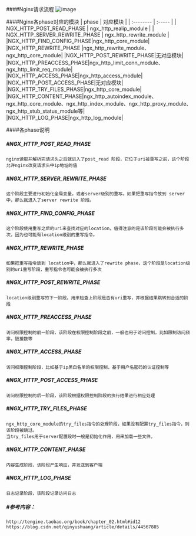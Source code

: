 ####Nginx请求流程
![image](https://coding.net/u/aminglinux/p/nginx/git/raw/master/4z/nginx_phase.png)

####Nginx各phase对应的模块
| phase      | 对应模块    |
| :--------   | :-----   | 
| NGX_HTTP_POST_READ_PHASE       | ngx_http_realip_module      |
| NGX_HTTP_SERVER_REWRITE_PHASE        | ngx_http_rewrite_module     |
|NGX_HTTP_FIND_CONFIG_PHASE|ngx_http_core_module|
|NGX_HTTP_REWRITE_PHASE |ngx_http_rewrite_module、ngx_http_core_module|
|NGX_HTTP_POST_REWRITE_PHASE|无对应模块|
|NGX_HTTP_PREACCESS_PHASE|ngx_http_limit_conn_module、ngx_http_limit_req_module|
|NGX_HTTP_ACCESS_PHASE|ngx_http_access_module|
|NGX_HTTP_POST_ACCESS_PHASE|无对应模块|
|NGX_HTTP_TRY_FILES_PHASE|ngx_http_core_module|
|NGX_HTTP_CONTENT_PHASE|ngx_http_autoindex_module、ngx_http_core_module、ngx_http_index_module、ngx_http_proxy_module、ngx_http_stub_status_module等|
|NGX_HTTP_LOG_PHASE|ngx_http_log_module|

####各phase说明
#####            #NGX_HTTP_POST_READ_PHASE
```
nginx读取并解析完请求头之后就进入了post_read 阶段，它位于uri被重写之前，这个阶段允许nginx改变请求头中ip地址的值
```
#####            #NGX_HTTP_SERVER_REWRITE_PHASE
```
这个阶段主要进行初始化全局变量，或者server级别的重写。如果把重写指令放到 server 中，那么就进入了server rewrite 阶段。
```

#####            #NGX_HTTP_FIND_CONFIG_PHASE
```
这个阶段使用重写之后的uri来查找对应的location，值得注意的是该阶段可能会被执行多次，因为也可能有location级别的重写指令。
```
#####            #NGX_HTTP_REWRITE_PHASE
```
如果把重写指令放到 location中，那么就进入了rewrite phase，这个阶段是location级别的uri重写阶段，重写指令也可能会被执行多次
```
#####            #NGX_HTTP_POST_REWRITE_PHASE
```
location级别重写的下一阶段，用来检查上阶段是否有uri重写，并根据结果跳转到合适的阶段
```
#####            #NGX_HTTP_PREACCESS_PHASE
```
访问权限控制的前一阶段，该阶段在权限控制阶段之前，一般也用于访问控制，比如限制访问频率，链接数等
```
#####            #NGX_HTTP_ACCESS_PHASE
```
访问权限控制阶段，比如基于ip黑白名单的权限控制，基于用户名密码的认证控制等
```
#####            #NGX_HTTP_POST_ACCESS_PHASE
```
访问权限控制的后一阶段，该阶段根据权限控制阶段的执行结果进行相应处理
```
#####            #NGX_HTTP_TRY_FILES_PHASE
```
ngx_http_core_module的try_files指令的处理阶段，如果没有配置try_files指令，则该阶段被跳过。
当try_files用于server配置段时一般是初始化作用，用来加载一些文件。
```
#####            #NGX_HTTP_CONTENT_PHASE
```
内容生成阶段，该阶段产生响应，并发送到客户端
```
#####            #NGX_HTTP_LOG_PHASE
```
日志记录阶段，该阶段记录访问日志
```

#####            #参考内容：
```
http://tengine.taobao.org/book/chapter_02.html#id12
https://blog.csdn.net/qinyushuang/article/details/44567885 
```